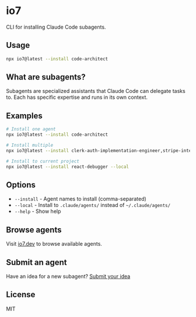 # io7

CLI for installing Claude Code subagents.

## Usage

```bash
npx io7@latest --install code-architect
```

## What are subagents?

Subagents are specialized assistants that Claude Code can delegate tasks to. Each has specific expertise and runs in its own context.

## Examples

```bash
# Install one agent
npx io7@latest --install code-architect

# Install multiple
npx io7@latest --install clerk-auth-implementation-engineer,stripe-integrator

# Install to current project
npx io7@latest --install react-debugger --local
```

## Options

- `--install` - Agent names to install (comma-separated)
- `--local` - Install to `.claude/agents/` instead of `~/.claude/agents/`
- `--help` - Show help

## Browse agents

Visit [io7.dev](https://io7.dev) to browse available agents.

## Submit an agent

Have an idea for a new subagent? [Submit your idea](https://github.com/mzxrai/io7/issues/new?template=agent-submission.yml)

## License

MIT